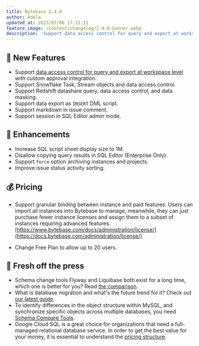```yaml
---
title: Bytebase 2.4.0
author: Adela
updated_at: 2023/07/06 17:21:21
feature_image: /content/changelog/2-4-0-banner.webp
description: 'Support data access control for query and export at workspace level, and support custom approval'
---
```


## 🚀 New Features

- Support [data access control for query and export at workspace level](https://docs.bytebase.com/security/database-permission/overview/) with custom approval integration.
- Support Snowflake Task, Stream objects and data access control.
- Support Redshift datashare query, data access control, and data masking.
- Support data export as `INSERT` DML script.
- Support markdown in issue comment.
- Support session in SQL Editor admin mode.

## 🎄 Enhancements

- Increase SQL script sheet display size to 1M.
- Disallow copying query results in SQL Editor (Enterprise Only).
- Support `force` option archiving instances and projects.
- Improve issue status activity sorting.

## 💰 Pricing

- Support granular binding between instance and paid features. Users can import all instances into Bytebase to manage, meanwhile, they can just purchase fewer instance licenses and assign them to a subset of instances requiring advanced features. [https://www.bytebase.com/docs/administration/license/](https://docs.bytebase.com/administration/license/)

- Change Free Plan to allow up to 20 users.

## 📰 Fresh off the press

- Schema change tools Flyway and Liquibase both exist for a long time, which one is better for you? Read [the comparison](/blog/flyway-vs-liquibase/).
- What is database migration and what's the future trend for it? Check out [our latest guide](/blog/what-is-database-migration/).
- To identify differences in the object structure within MySQL, and synchronize specific objects across multiple databases, you need [Schema Compare Tools](/blog/top-mysql-schema-compare-tools/).
- Google Cloud SQL is a great choice for organizations that need a full-managed relational database service. In order to get the best value for your money, it is essential to understand the [pricing structure](/blog/understanding-google-cloud-sql-pricing/).

<IncludeBlock url="/docs/get-started/install/install-upgrade"></IncludeBlock>
